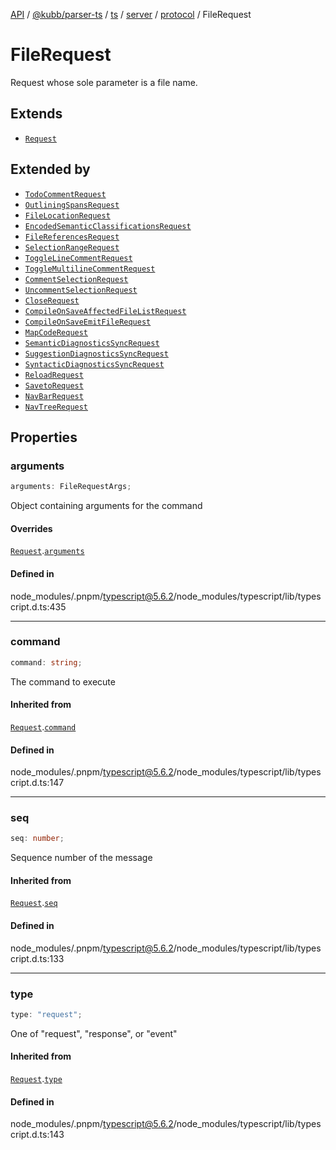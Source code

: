 [API](../../../../../../../../../packages.md) / [@kubb/parser-ts](../../../../../../../index.md) / [ts](../../../../../index.md) / [server](../../../index.md) / [protocol](../index.md) / FileRequest

# FileRequest

Request whose sole parameter is a file name.

## Extends

- [`Request`](Request.md)

## Extended by

- [`TodoCommentRequest`](TodoCommentRequest.md)
- [`OutliningSpansRequest`](OutliningSpansRequest.md)
- [`FileLocationRequest`](FileLocationRequest.md)
- [`EncodedSemanticClassificationsRequest`](EncodedSemanticClassificationsRequest.md)
- [`FileReferencesRequest`](FileReferencesRequest.md)
- [`SelectionRangeRequest`](SelectionRangeRequest.md)
- [`ToggleLineCommentRequest`](ToggleLineCommentRequest.md)
- [`ToggleMultilineCommentRequest`](ToggleMultilineCommentRequest.md)
- [`CommentSelectionRequest`](CommentSelectionRequest.md)
- [`UncommentSelectionRequest`](UncommentSelectionRequest.md)
- [`CloseRequest`](CloseRequest.md)
- [`CompileOnSaveAffectedFileListRequest`](CompileOnSaveAffectedFileListRequest.md)
- [`CompileOnSaveEmitFileRequest`](CompileOnSaveEmitFileRequest.md)
- [`MapCodeRequest`](MapCodeRequest.md)
- [`SemanticDiagnosticsSyncRequest`](SemanticDiagnosticsSyncRequest.md)
- [`SuggestionDiagnosticsSyncRequest`](SuggestionDiagnosticsSyncRequest.md)
- [`SyntacticDiagnosticsSyncRequest`](SyntacticDiagnosticsSyncRequest.md)
- [`ReloadRequest`](ReloadRequest.md)
- [`SavetoRequest`](SavetoRequest.md)
- [`NavBarRequest`](NavBarRequest.md)
- [`NavTreeRequest`](NavTreeRequest.md)

## Properties

### arguments

```ts
arguments: FileRequestArgs;
```

Object containing arguments for the command

#### Overrides

[`Request`](Request.md).[`arguments`](Request.md#arguments)

#### Defined in

node\_modules/.pnpm/typescript@5.6.2/node\_modules/typescript/lib/typescript.d.ts:435

***

### command

```ts
command: string;
```

The command to execute

#### Inherited from

[`Request`](Request.md).[`command`](Request.md#command)

#### Defined in

node\_modules/.pnpm/typescript@5.6.2/node\_modules/typescript/lib/typescript.d.ts:147

***

### seq

```ts
seq: number;
```

Sequence number of the message

#### Inherited from

[`Request`](Request.md).[`seq`](Request.md#seq)

#### Defined in

node\_modules/.pnpm/typescript@5.6.2/node\_modules/typescript/lib/typescript.d.ts:133

***

### type

```ts
type: "request";
```

One of "request", "response", or "event"

#### Inherited from

[`Request`](Request.md).[`type`](Request.md#type)

#### Defined in

node\_modules/.pnpm/typescript@5.6.2/node\_modules/typescript/lib/typescript.d.ts:143
